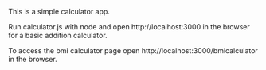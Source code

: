 This is a simple calculator app.

Run calculator.js with node and open http://localhost:3000 in the browser for a basic addition calculator.

To access the bmi calculator page open http://localhost:3000/bmicalculator in the browser.
